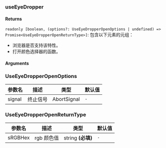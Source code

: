 ### useEyeDropper

#### Returns
`readonly [boolean, (options?: UseEyeDropperOpenOptions | undefined) => Promise<UseEyeDropperOpenReturnType>]`: 包含以下元素的元组：
- 浏览器是否支持该特性。
- 打开颜色选择器的函数。

#### Arguments


### UseEyeDropperOpenOptions

|参数名|描述|类型|默认值|
|---|---|---|---|
|signal|终止信号|AbortSignal |`-`|

### UseEyeDropperOpenReturnType

|参数名|描述|类型|默认值|
|---|---|---|---|
|sRGBHex|rgb 颜色值|string  **(必填)**|`-`|